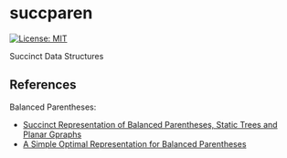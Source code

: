 succparen
=========

[![License: MIT](https://img.shields.io/badge/license-MIT-blue.svg)](LICENSE)

Succinct Data Structures

References
----------

Balanced Parentheses:
- [Succinct Representation of Balanced Parentheses, Static Trees and Planar Gpraphs](http://citeseerx.ist.psu.edu/viewdoc/download?doi=10.1.1.37.6762&rep=rep1&type=pdf)
- [A Simple Optimal Representation for Balanced Parentheses](http://www.imsc.res.in/~vraman/pub/tcs_06.pdf)
